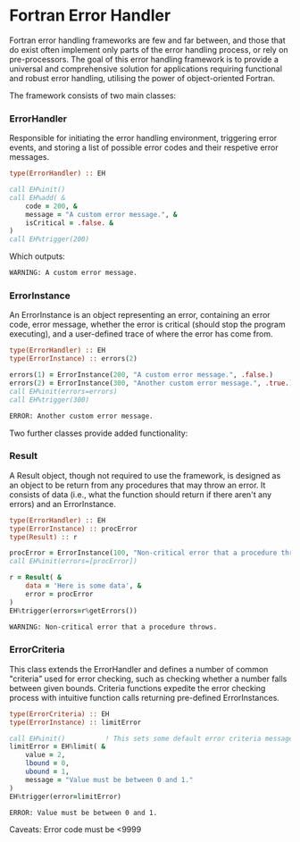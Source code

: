 # Fortran Error Handler

Fortran error handling frameworks are few and far between, and those that do exist often implement only parts of the error handling process, or rely on pre-processors. The goal of this error handling framework is to provide a universal and comprehensive solution for applications requiring functional and robust error handling, utilising the power of object-oriented Fortran.

The framework consists of two main classes:

### ErrorHandler
Responsible for initiating the error handling environment, triggering error events, and storing a list of possible error codes and their respetive error messages.

```fortran
type(ErrorHandler) :: EH

call EH%init()
call EH%add( &
    code = 200, &
    message = "A custom error message.", &
    isCritical = .false. &
)
call EH%trigger(200)
```

Which outputs:

```bash
WARNING: A custom error message.
```

### ErrorInstance
An ErrorInstance is an object representing an error, containing an error code, error message, whether the error is critical (should stop the program executing), and a user-defined trace of where the error has come from.

```fortran
type(ErrorHandler) :: EH
type(ErrorInstance) :: errors(2)

errors(1) = ErrorInstance(200, "A custom error message.", .false.)
errors(2) = ErrorInstance(300, "Another custom error message.", .true.)
call EH%init(errors=errors)
call EH%trigger(300)
```
```bash
ERROR: Another custom error message.
```

Two further classes provide added functionality:

### Result
A Result object, though not required to use the framework, is designed as an object to be return from any procedures that may throw an error. It consists of data (i.e., what the function should return if there aren't any errors) and an ErrorInstance.

```fortran
type(ErrorHandler) :: EH
type(ErrorInstance) :: procError
type(Result) :: r

procError = ErrorInstance(100, "Non-critical error that a procedure throws.", .false.)
call EH%init(errors=[procError])

r = Result( &
    data = 'Here is some data', &
    error = procError
)
EH%trigger(errors=r%getErrors())
```
```bash
WARNING: Non-critical error that a procedure throws.
```

### ErrorCriteria
This class extends the ErrorHandler and defines a number of common "criteria" used for error checking, such as checking whether a number falls between given bounds. Criteria functions expedite the error checking process with intuitive function calls returning pre-defined ErrorInstances.

```fortran
type(ErrorCriteria) :: EH
type(ErrorInstance) :: limitError

call EH%init()          ! This sets some default error criteria messages
limitError = EH%limit( &
    value = 2,
    lbound = 0,
    ubound = 1,
    message = "Value must be between 0 and 1."
)
EH%trigger(error=limitError)
```
```bash
ERROR: Value must be between 0 and 1.
```


Caveats:
Error code must be <9999